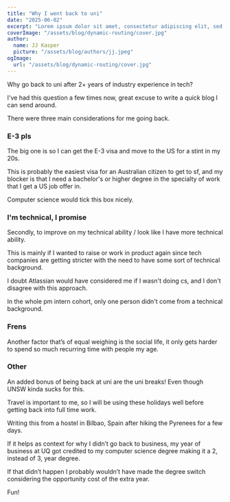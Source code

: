 ```yaml
---
title: "Why I went back to uni"
date: "2025-06-02"
excerpt: "Lorem ipsum dolor sit amet, consectetur adipiscing elit, sed do eiusmod tempor incididunt ut labore et dolore magna aliqua. Praesent elementum facilisis leo vel fringilla est ullamcorper eget. At imperdiet dui accumsan sit amet nulla facilities morbi tempus."
coverImage: "/assets/blog/dynamic-routing/cover.jpg"
author:
  name: JJ Kasper
  picture: "/assets/blog/authors/jj.jpeg"
ogImage:
  url: "/assets/blog/dynamic-routing/cover.jpg"
---
```


Why go back to uni after 2+ years of industry experience in tech? 

I've had this question a few times now, great excuse to write a quick blog I can send around. 

There were three main considerations for me going back.

### E-3 pls

The big one is so I can get the E-3 visa and move to the US for a stint in my 20s.

This is probably the easiest visa for an Australian citizen to get to sf, and my blocker is that I need a bachelor's or higher degree in the specialty of work that I get a US job offer in.

Computer science would tick this box nicely. 

### I'm technical, I promise

Secondly, to improve on my technical ability / look like I have more technical ability.

This is mainly if I wanted to raise or work in product again since tech companies are getting stricter with the need to have some sort of technical background.

I doubt Atlassian would have considered me if I wasn't doing cs, and I don't disagree with this approach.

In the whole pm intern cohort, only one person didn't come from a technical background. 

### Frens

Another factor that’s of equal weighing is the social life, it only gets harder to spend so much recurring time with people my age.

### Other

An added bonus of being back at uni are the uni breaks! Even though UNSW kinda sucks for this. 

Travel is important to me, so I will be using these holidays well before getting back into full time work. 

Writing this from a hostel in Bilbao, Spain after hiking the Pyrenees for a few days. 

If it helps as context for why I didn’t go back to business, my year of business at UQ got credited to my computer science degree making it a 2, instead of 3, year degree. 

If that didn’t happen I probably wouldn’t have made the degree switch considering the opportunity cost of the extra year. 

Fun!

